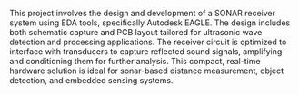 This project involves the design and development of a SONAR receiver system using EDA tools, specifically Autodesk EAGLE. The design includes both schematic capture and PCB layout tailored for ultrasonic wave detection and processing applications. The receiver circuit is optimized to interface with transducers to capture reflected sound signals, amplifying and conditioning them for further analysis. This compact, real-time hardware solution is ideal for sonar-based distance measurement, object detection, and embedded sensing systems.
